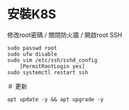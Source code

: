 # 安裝K8S
修改root密碼 / 關閉防火牆 / 開啟root SSH
```
sudo passwd root
sudo ufw disable
sudo vim /etc/ssh/sshd_config
    [PermitRootLogin yes]
sudo systemctl restart ssh
```

＃ 更新
```
apt update -y && apt upgrade -y
```

